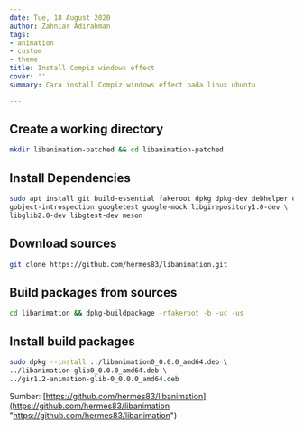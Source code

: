 ```yaml
---
date: Tue, 18 August 2020
author: Zahniar Adirahman
tags:
- animation
- custom
- theme
title: Install Compiz windows effect
cover: ''
summary: Cara install Compiz windows effect pada linux ubuntu

---
```

## Create a working directory

```bash
mkdir libanimation-patched && cd libanimation-patched
```

## Install Dependencies

```bash
sudo apt install git build-essential fakeroot dpkg dpkg-dev debhelper cdbs \
gobject-introspection googletest google-mock libgirepository1.0-dev \
libglib2.0-dev libgtest-dev meson
```

## Download sources

```bash
git clone https://github.com/hermes83/libanimation.git
```

## Build packages from sources

```bash
cd libanimation && dpkg-buildpackage -rfakeroot -b -uc -us
```

## Install build packages

```bash
sudo dpkg --install ../libanimation0_0.0.0_amd64.deb \
../libanimation-glib0_0.0.0_amd64.deb \
../gir1.2-animation-glib-0_0.0.0_amd64.deb
```

Sumber: [https://github.com/hermes83/libanimation](https://github.com/hermes83/libanimation "https://github.com/hermes83/libanimation")
